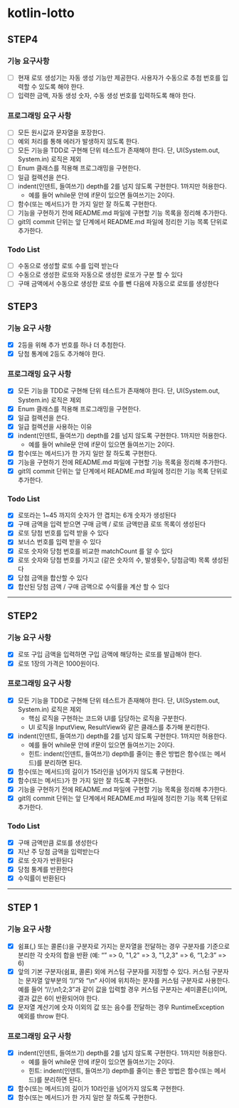 # kotlin-lotto

## STEP4

### 기능 요구사항

- [ ] 현재 로또 생성기는 자동 생성 기능만 제공한다. 사용자가 수동으로 추첨 번호를 입력할 수 있도록 해야 한다.
- [ ] 입력한 금액, 자동 생성 숫자, 수동 생성 번호를 입력하도록 해야 한다.

### 프로그래밍 요구 사항

- [ ] 모든 원시값과 문자열을 포장한다.
- [ ] 예외 처리를 통해 에러가 발생하지 않도록 한다.
- [ ] 모든 기능을 TDD로 구현해 단위 테스트가 존재해야 한다. 단, UI(System.out, System.in) 로직은 제외
- [ ] Enum 클래스를 적용해 프로그래밍을 구현한다.
- [ ] 일급 컬렉션을 쓴다.
- [ ] indent(인덴트, 들여쓰기) depth를 2를 넘지 않도록 구현한다. 1까지만 허용한다.
    - 예를 들어 while문 안에 if문이 있으면 들여쓰기는 2이다.
- [ ] 함수(또는 메서드)가 한 가지 일만 잘 하도록 구현한다.
- [ ] 기능을 구현하기 전에 README.md 파일에 구현할 기능 목록을 정리해 추가한다.
- [ ] git의 commit 단위는 앞 단계에서 README.md 파일에 정리한 기능 목록 단위로 추가한다.

### Todo List
- [ ] 수동으로 생성할 로또 수를 입력 받는다
- [ ] 수동으로 생성한 로또와 자동으로 생성한 로또가 구분 할 수 있다
- [ ] 구매 금액에서 수동으로 생성한 로또 수를 뺀 다음에 자동으로 로또를 생성한다

## STEP3

### 기능 요구 사항

- [X] 2등을 위해 추가 번호를 하나 더 추첨한다.
- [X] 당첨 통계에 2등도 추가해야 한다.

### 프로그래밍 요구 사항

- [X] 모든 기능을 TDD로 구현해 단위 테스트가 존재해야 한다. 단, UI(System.out, System.in) 로직은 제외
- [X] Enum 클래스를 적용해 프로그래밍을 구현한다.
- [X] 일급 컬렉션을 쓴다.
- [X] 일급 컬렉션을 사용하는 이유
- [X] indent(인덴트, 들여쓰기) depth를 2를 넘지 않도록 구현한다. 1까지만 허용한다.
    - 예를 들어 while문 안에 if문이 있으면 들여쓰기는 2이다.
- [X] 함수(또는 메서드)가 한 가지 일만 잘 하도록 구현한다.
- [X] 기능을 구현하기 전에 README.md 파일에 구현할 기능 목록을 정리해 추가한다.
- [X] git의 commit 단위는 앞 단계에서 README.md 파일에 정리한 기능 목록 단위로 추가한다.

### Todo List

- [X] 로또라는 1~45 까지의 숫자가 안 겹치는 6개 숫자가 생성된다
- [X] 구매 금액을 입력 받으면 구매 금액 / 로또 금액만큼 로또 목록이 생성된다
- [X] 로또 당첨 번호를 입력 받을 수 있다
- [X] 보너스 번호를 입력 받을 수 있다
- [X] 로또 숫자와 당첨 번호를 비교한 matchCount 를 알 수 있다
- [X] 로또 숫자와 당첨 번호를 가지고 (같은 숫자의 수, 발생횟수, 당첨금액) 목록 생성된다
- [X] 당첨 금액을 합산할 수 있다
- [X] 합산된 당첨 금액 / 구매 금액으로 수익률을 계산 할 수 있다

---

## STEP2

### 기능 요구 사항

- [X] 로또 구입 금액을 입력하면 구입 금액에 해당하는 로또를 발급해야 한다.
- [X] 로또 1장의 가격은 1000원이다.

### 프로그래밍 요구 사항

- [X] 모든 기능을 TDD로 구현해 단위 테스트가 존재해야 한다. 단, UI(System.out, System.in) 로직은 제외
    - 핵심 로직을 구현하는 코드와 UI를 담당하는 로직을 구분한다.
    - UI 로직을 InputView, ResultView와 같은 클래스를 추가해 분리한다.
- [X] indent(인덴트, 들여쓰기) depth를 2를 넘지 않도록 구현한다. 1까지만 허용한다.
    - 예를 들어 while문 안에 if문이 있으면 들여쓰기는 2이다.
    - 힌트: indent(인덴트, 들여쓰기) depth를 줄이는 좋은 방법은 함수(또는 메서드)를 분리하면 된다.
- [X] 함수(또는 메서드)의 길이가 15라인을 넘어가지 않도록 구현한다.
- [X] 함수(또는 메서드)가 한 가지 일만 잘 하도록 구현한다.
- [X] 기능을 구현하기 전에 README.md 파일에 구현할 기능 목록을 정리해 추가한다.
- [X] git의 commit 단위는 앞 단계에서 README.md 파일에 정리한 기능 목록 단위로 추가한다.

### Todo List

- [X] 구매 금액만큼 로또를 생성한다
- [X] 지난 주 당첨 금액을 입력받는다
- [X] 로또 숫자가 반환된다
- [X] 당첨 통계를 반환한다
- [X] 수익률이 반환된다

---

## STEP 1

### 기능 요구 사항

- [X] 쉼표(,) 또는 콜론(:)을 구분자로 가지는 문자열을 전달하는 경우 구분자를 기준으로 분리한 각 숫자의 합을 반환 (예: “” => 0, "1,2" => 3, "1,2,3" => 6, “1,2:3” => 6)
- [X] 앞의 기본 구분자(쉼표, 콜론) 외에 커스텀 구분자를 지정할 수 있다. 커스텀 구분자는 문자열 앞부분의 “//”와 “\n” 사이에 위치하는 문자를 커스텀 구분자로 사용한다. 예를 들어 “//;\n1;2;3”과 같이 값을 입력할 경우 커스텀 구분자는 세미콜론(;)이며, 결과 값은 6이 반환되어야 한다.
- [X] 문자열 계산기에 숫자 이외의 값 또는 음수를 전달하는 경우 RuntimeException 예외를 throw 한다.

### 프로그래밍 요구 사항

- [X] indent(인덴트, 들여쓰기) depth를 2를 넘지 않도록 구현한다. 1까지만 허용한다.
    - 예를 들어 while문 안에 if문이 있으면 들여쓰기는 2이다.
    - 힌트: indent(인덴트, 들여쓰기) depth를 줄이는 좋은 방법은 함수(또는 메서드)를 분리하면 된다.
- [X] 함수(또는 메서드)의 길이가 10라인을 넘어가지 않도록 구현한다.
- [X] 함수(또는 메서드)가 한 가지 일만 잘 하도록 구현한다.